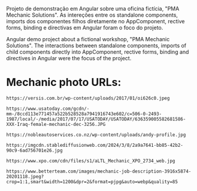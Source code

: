Projeto de demonstração em Angular sobre uma oficina fictícia, "PMA Mechanic Solutions". As intereções entre os standalone components, imports dos componentes filhos diretamente no AppComponent, rective forms, binding e directivas em Angular foram o foco do projeto.

Angular demo project about a fictional workshop, "PMA Mechanic Solutions". The interactions between standalone components, imports of child components directly into AppComponent, rective forms, binding and directives in Angular were the focus of the project.


# Mechanic photo URLs:
    https://versis.com.br/wp-content/uploads/2017/01/oi626c0.jpeg

    https://www.usatoday.com/gcdn/-mm-/8ccd113e771457a522b528528a7941916743e602/c=506-0-2493-1987/local/-/media/2017/07/17/USATODAY/USATODAY/636359005582681586-XXX-Iraq-female-mechanic-dec-3256.JPG

    https://nobleautoservices.co.nz/wp-content/uploads/andy-profile.jpg
    
    https://imgcdn.stablediffusionweb.com/2024/3/8/2a9a7641-bb85-42b2-90c9-6ad756701e26.jpg
    
    https://www.xpo.com/cdn/files/s1/aLTL_Mechanic_XPO_2734_web.jpg

    https://www.betterteam.com/images/mechanic-job-description-3916x5874-20201118.jpeg?crop=1:1,smart&width=1200&dpr=2&format=pjpg&auto=webp&quality=85 